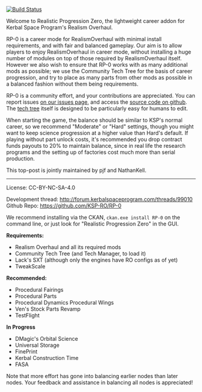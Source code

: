 [![Build Status](https://travis-ci.org/KSP-RO/RP-0.svg?branch=master)](https://travis-ci.org/KSP-RO/RP-0)

Welcome to Realistic Progression Zero, the lightweight career addon for Kerbal Space Program's Realism Overhaul.

RP-0 is a career mode for RealismOverhaul with minimal install requirements, and with fair and balanced gameplay. Our aim is to allow players to enjoy RealismOverhaul in career mode, without installing a huge number of modules on top of those required by RealismOverhaul itself. However we also wish to ensure that RP-0 works with as many additional mods as possible; we use the Community Tech Tree for the basis of career progression, and try to place as many parts from other mods as possible in a balanced fashion without them being requirements.

RP-0 is a community effort, and your contributions are appreciated. You can report issues [on our issues page](https://github.com/KSP-RO/RP-0), and access the [source code on github](https://github.com/KSP-RO/RP-0). The [tech tree](https://github.com/KSP-RO/RP-0/blob/master/tree.yml) itself is designed to be particularly easy for humans to edit.

When starting the game, the balance should be similar to KSP's normal career, so we recommend "Moderate" or "Hard" settings, though you might want to keep science progression at a higher value than Hard's default. If playing without part unlock costs, it's recommended you drop contract funds payouts to 20% to maintain balance, since in real life the research programs and the setting up of factories cost much more than serial production.

This top-post is jointly maintained by pjf and NathanKell.

---

License: CC-BY-NC-SA-4.0

Development thread: http://forum.kerbalspaceprogram.com/threads/99010
Github Repo:  https://github.com/KSP-RO/RP-0

We recommend installing via the CKAN, `ckan.exe install RP-0` on the command line, or just look for "Realistic Progression Zero" in the GUI.

**Requirements:**
- Realism Overhaul and all its required mods
- Community Tech Tree (and Tech Manager, to load it)
- Lack's SXT (although only the engines have RO configs as of yet)
- TweakScale

**Recommended:**
- Procedural Fairings
- Procedural Parts
- Procedural Dynamics Procedural Wings
- Ven's Stock Parts Revamp
- TestFlight

**In Progress**
- DMagic's Orbital Science
- Universal Storage
- FinePrint
- Kerbal Construction Time
- FASA

Note that more effort has gone into balancing earlier nodes than later nodes. Your feedback and assistance in balancing all nodes is appreciated!
